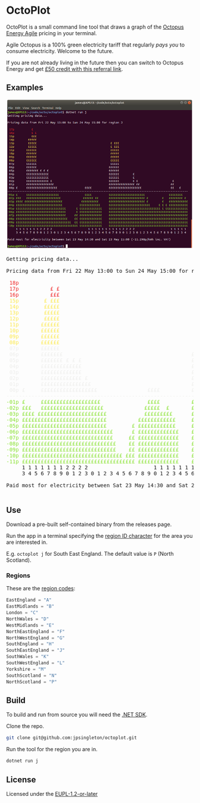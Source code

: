 # OctoPlot

OctoPlot is a small command line tool that draws a graph of the [Octopus Energy Agile](https://octopus.energy/agile/) pricing in your terminal.

Agile Octopus is a 100% green electricity tariff that regularly _pays you_ to consume electricity.
Welcome to the future.

If you are not already living in the future then you can switch to Octopus Energy and get [£50 credit with this referral link](https://share.octopus.energy/storm-loris-49).

## Examples

![OctoPlot screenshot](octoplot.png)

<pre>Getting pricing data...

Pricing data from Fri 22 May 13:00 to Sun 24 May 15:00 for region P

<font color="#EF2929"> 18p                                                                                                     </font>
<font color="#EF2929"> 17p          £ £                                                                                        </font>
<font color="#EF2929"> 16p          £££                                                                                        </font>
<font color="#FCE94F"> 15p        £ £££                                                                                        </font>
<font color="#FCE94F"> 14p        £££££                                                                                        </font>
<font color="#FCE94F"> 13p        £££££                                           £ £££                                        </font>
<font color="#FCE94F"> 12p        £££££                                           £ £££                                        </font>
<font color="#FCE94F"> 11p       ££££££                                           £££££                                        </font>
<font color="#FCE94F"> 10p       ££££££                                           £££££                                        </font>
<font color="#FCE94F"> 09p       ££££££                                           £££££                                        </font>
<font color="#FCE94F"> 08p       ££££££                                           £££££                                        </font>
<font color="#EEEEEC"> 07p       ££££££                                           £££££                                        </font>
<font color="#EEEEEC"> 06p       £££££££                                         ££££££                                        </font>
<font color="#EEEEEC"> 05p       £££££££ £ £ £                                   ££££££                                        </font>
<font color="#EEEEEC"> 04p       £££££££££££££                                   ££££££        £                               </font>
<font color="#EEEEEC"> 03p       £££££££££££££                                   ££££££        £ £                             </font>
<font color="#EEEEEC"> 02p       £££££££££££££ £                                 ££££££        £ £                    £        </font>
<font color="#EEEEEC"> 01p       ££££££££££££££££                                £££££££££££££££££££                 ££        </font>
<font color="#EEEEEC"> 00p £     ££££££££££££££££££                ££££          £££££££££££££££££££                 ££   £    </font>
<font color="#EEEEEC">---------------------------------------------------------------------------------------------------------</font>
<font color="#8AE234">-01p £     £££££££££££££££££££               ££££          ££££££££££££££££££££                £££££££   </font>
<font color="#8AE234">-02p £££   ££££££££££££££££££££             £££££  £       £££££££££££££££££££££ £        £   ££££££££ £ </font>
<font color="#8AE234">-03p ££££ ££££££££££££££££££££££            £££££££££      £££££££££££££££££££££ £        £   £££££££££££</font>
<font color="#8AE234">-04p £££££££££££££££££££££££££££          ££££££££££££     £££££££££££££££££££££££      £ £ £ £££££££££££</font>
<font color="#8AE234">-05p £££££££££££££££££££££££££££        £ ££££££££££££     ££££££££££££££££££££££££££   £ £ £££££££££££££</font>
<font color="#8AE234">-06p £££££££££££££££££££££££££££££      £ £££££££££££££    ££££££££££££££££££££££££££££££££££££££££££££££</font>
<font color="#8AE234">-07p £££££££££££££££££££££££££££££     ££ £££££££££££££    ££££££££££££££££££££££££££££££££££££££££££££££</font>
<font color="#8AE234">-08p ££££££££££££££££££££££££££££££    ££ £££££££££££££    ££££££££££££££££££££££££££££££££££££££££££££££</font>
<font color="#8AE234">-09p ££££££££££££££££££££££££££££££    ££ £££££££££££££    ££££££££££££££££££££££££££££££££££££££££££££££</font>
<font color="#8AE234">-10p ££££££££££££££££££££££££££££££££ £££ £££££££££££££    ££££££££££££££££££££££££££££££££££££££££££££££</font>
<font color="#8AE234">-11p ££££££££££££££££££££££££££££££££££££ £££££££££££££    ££££££££££££££££££££££££££££££££££££££££££££££</font>
     1 1 1 1 1 1 1 2 2 2 2                     1 1 1 1 1 1 1 1 1 1 2 2 2 2                     1 1 1 1 1 
     3 4 5 6 7 8 9 0 1 2 3 0 1 2 3 4 5 6 7 8 9 0 1 2 3 4 5 6 7 8 9 0 1 2 3 0 1 2 3 4 5 6 7 8 9 0 1 2 3 4 

Paid most for electricity between Sat 23 May 14:30 and Sat 23 May 15:00 (-12.327p/kWh inc. VAT)

</pre>

## Use

Download a pre-built self-contained binary from the releases page.

Run the app in a terminal specifying the [region ID character](https://en.wikipedia.org/wiki/Distribution_network_operator#History) for the area you are interested in.

E.g. `octoplot j` for South East England.
The default value is `P` (North Scotland).

### Regions

These are the [region codes](api/Region.cs):

```c#
EastEngland = "A"
EastMidlands = "B"
London = "C"
NorthWales = "D"
WestMidlands = "E"
NorthEastEngland = "F"
NorthWestEngland = "G"
SouthEngland = "H"
SouthEastEngland = "J"
SouthWales = "K"
SouthWestEngland = "L"
Yorkshire = "M"
SouthScotland = "N"
NorthScotland = "P"
```

## Build

To build and run from source you will need the [.NET SDK](https://dotnet.microsoft.com/).

Clone the repo.

```bash
git clone git@github.com:jpsingleton/octoplot.git
```

Run the tool for the region you are in.

```bash
dotnet run j
```

## License

Licensed under the [EUPL-1.2-or-later](https://joinup.ec.europa.eu/collection/eupl/introduction-eupl-licence)
